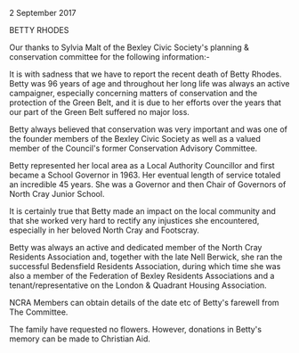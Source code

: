 2 September 2017

BETTY RHODES

Our thanks to Sylvia Malt of the Bexley Civic Society's planning & conservation committee for the following information:-

It is with sadness that we have to report the recent death of Betty Rhodes. Betty was 96 years of age and throughout her long life was always an active campaigner, especially concerning matters of conservation and the protection of the Green Belt, and it is due to her efforts over the years that our part of the Green Belt suffered no major loss.

Betty always believed that conservation was very important and was one of the founder members of the Bexley Civic Society as well as a valued member of the Council's former Conservation Advisory Committee.

Betty represented her local area as a Local Authority Councillor and first became a School Governor in 1963. Her eventual length of service totaled an incredible 45 years. She was a Governor and then Chair of Governors of North Cray Junior School.

It is certainly true that Betty made an impact on the local community and that she worked very hard to rectify any injustices she encountered, especially in her beloved North Cray and Footscray.

Betty was always an active and dedicated member of the North Cray Residents Association and, together with the late Nell Berwick, she ran the successful Bedensfield Residents Association, during which time she was also a member of the Federation of Bexley Residents Associations and a tenant/representative on the London & Quadrant Housing Association.

NCRA Members can obtain details of the date etc of Betty's farewell from The Committee.

The family have requested no flowers. However, donations in Betty's memory can be made to Christian Aid.
